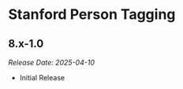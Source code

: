 # Stanford Person Tagging

8.x-1.0
--------------------------------------------------------------------------------  
_Release Date: 2025-04-10_

- Initial Release
